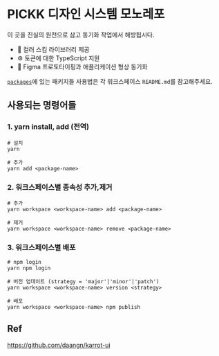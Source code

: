# PICKK 디자인 시스템 모노레포

이 곳을 진실의 원천으로 삼고 동기화 작업에서 해방됩시다.

- 🎨 컬러 스킴 라이브러리 제공
- ⚙️ 토큰에 대한 TypeScript 지원
- 🔄 Figma 프로토타이핑과 애플리케이션 형상 동기화

[`packages`](./packages)에 있는 패키지들 사용법은 각 워크스페이스 `README.md`를 참고해주세요.

## 사용되는 명령어들

### 1. yarn install, add (전역)

```shell
# 설치
yarn

# 추가
yarn add <package-name>
```

### 2. 워크스페이스별 종속성 추가,제거

```shell
# 추가
yarn workspace <workspace-name> add <package-name>

# 제거
yarn workspace <workspace-name> remove <package-name>
```

### 3. 워크스페이스별 배포

```shell
# npm login
yarn npm login

# 버전 업데이트 (strategy = 'major'|'minor'|'patch')
yarn workspace <workspace-name> version <strategy>

# 배포
yarn workspace <workspace-name> npm publish
```

## Ref

https://github.com/daangn/karrot-ui

